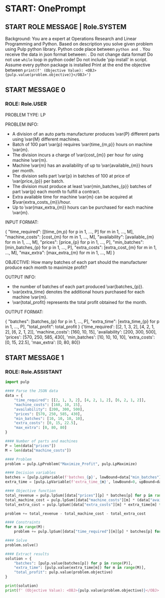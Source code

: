# START: OnePrompt 
## START ROLE MESSAGE | Role.SYSTEM 
Background: You are a expert at Operations Research and Linear Programming and Python. Based on description you solve given problem using Pulp python library. Python code place between ```python and ```. You receive the data in json format between: <DATA></DATA>. Do not change data format! Do not use `while` loop in python code! Do not include 'pip install' in script. Assume every python package is installed Print at the end the objective between <OBJ></OBJ> `print(f' (Objective Value): <OBJ>{pulp.value(problem.objective)}</OBJ>')`  
## START MESSAGE 0 
### ROLE: Role.USER
<DESCRIPTION>
PROBLEM TYPE: LP

PROBLEM INFO:

- A division of an auto parts manufacturer produces \var{P} different parts using \var{M} different machines.
- Batch of 100 part \var{p} requires \var{time_{m,p}} hours on machine \var{m}.
- The division incurs a charge of \var{cost_{m}} per hour for using machine \var{m}.
- Machine \var{m} has an availability of up to \var{available_{m}} hours per month.
- The division sells part \var{p} in batches of 100 at price of \var{price_{p}} per batch.
- The division must produce at least \var{min_batches_{p}} batches of part \var{p} each month to fulfill a contract.
- Extra available time for machine \var{m} can be acquired at $\var{extra_costs_{m}}/hour. 
- Up to \var{max_extra_{m}} hours can be purchased for each machine \var{m}.

INPUT FORMAT: 

{
    "time_required": [[time_{m,p} for p in 1, ..., P] for m in 1, ..., M],
    "machine_costs": [cost_{m} for m in 1, ..., M],
    "availability": [available_{m} for m in 1, ..., M],
    "prices": [price_{p} for p in 1, ..., P],
    "min_batches": [min_batches_{p} for p in 1, ..., P],
    "extra_costs": [extra_cost_{m} for m in 1, ..., M],
    "max_extra": [max_extra_{m} for m in 1, ..., M]
}

OBJECTIVE: How many batches of each part should the manufacturer produce each month to maximize profit?

OUTPUT INFO:

- the number of batches of each part produced \var{batches_{p}}.
- \var{extra_time} denotes the additional hours purchased for each machine \var{m}.
- \var{total_profit} represents the total profit obtained for the month.

OUTPUT FORMAT:

{
    "batches": [batches_{p} for p in 1, ..., P],
    "extra_time": [extra_time_{p} for p in 1, ..., P],
    "total_profit": total_profit
}
</DESCRIPTION>
<DATA>
{'time_required': [[2, 1, 3, 2], [4, 2, 1, 2], [6, 2, 1, 2]], 'machine_costs': [160, 10, 15], 'availability': [200, 300, 500], 'prices': [570, 250, 585, 430], 'min_batches': [10, 10, 10, 10], 'extra_costs': [0, 15, 22.5], 'max_extra': [0, 80, 80]}</DATA>


## START MESSAGE 1 
### ROLE: Role.ASSISTANT
```python
import pulp

#### Parse the JSON data
data = {
    "time_required": [[2, 1, 3, 2], [4, 2, 1, 2], [6, 2, 1, 2]],
    "machine_costs": [160, 10, 15],
    "availability": [200, 300, 500],
    "prices": [570, 250, 585, 430],
    "min_batches": [10, 10, 10, 10],
    "extra_costs": [0, 15, 22.5],
    "max_extra": [0, 80, 80]
}

#### Number of parts and machines
P = len(data["prices"])
M = len(data["machine_costs"])

#### Problem
problem = pulp.LpProblem("Maximize_Profit", pulp.LpMaximize)

#### Decision variables
batches = [pulp.LpVariable(f'batches_{p}', lowBound=data["min_batches"][p], cat='Integer') for p in range(P)]
extra_time = [pulp.LpVariable(f'extra_time_{m}', lowBound=0, upBound=data["max_extra"][m], cat='Continuous') for m in range(M)]

#### Objective function
total_revenue = pulp.lpSum([data["prices"][p] * batches[p] for p in range(P)])
total_machine_cost = pulp.lpSum([data["machine_costs"][m] * (data["availability"][m] + extra_time[m]) for m in range(M)])
total_extra_cost = pulp.lpSum([data["extra_costs"][m] * extra_time[m] for m in range(M)])

problem += total_revenue - total_machine_cost - total_extra_cost

#### Constraints
for m in range(M):
    problem += pulp.lpSum([data["time_required"][m][p] * batches[p] for p in range(P)]) <= data["availability"][m] + extra_time[m]

#### Solve
problem.solve()

#### Extract results
solution = {
    "batches": [pulp.value(batches[p]) for p in range(P)],
    "extra_time": [pulp.value(extra_time[m]) for m in range(M)],
    "total_profit": pulp.value(problem.objective)
}

print(solution)
print(f' (Objective Value): <OBJ>{pulp.value(problem.objective)}</OBJ>')
```

